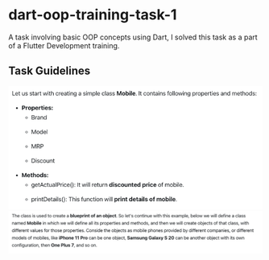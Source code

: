 # dart-oop-training-task-1
A task involving basic OOP concepts using Dart, I solved this task as a part of a Flutter Development training.

## Task Guidelines
![alt text](https://github.com/yel-hadd/dart-oop-training-task-1/blob/main/task1.png)
![alt text](https://github.com/yel-hadd/dart-oop-training-task-1/raw/main/task1.2.png)
